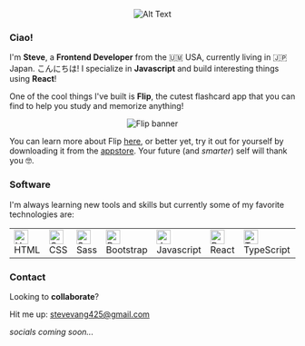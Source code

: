 <div align="center">
 
![Alt Text](https://media.giphy.com/media/vFKqnCdLPNOKc/giphy.gif)
 
</div>

### Ciao! 

I'm **Steve**, a **Frontend Developer** from the 🇺🇲 USA, currently living in 🇯🇵 Japan. こんにちは! I specialize in **Javascript** and build interesting things using **React**! 

One of the cool things I've built is **Flip**, the cutest flashcard app that you can find to help you study and memorize anything! 
<div align="center">
 
![Flip banner](https://res.cloudinary.com/dvrs8gsj3/image/upload/v1664945805/flip-app/flip-banner_msibq8.png)
 
</div>

You can learn more about Flip [here](https://flipflashcard.com), or better yet, try it out for yourself by downloading it from the [appstore](https://apps.apple.com/us/app/flip-flashcard/id1637560175?l=en). Your future (and *smarter*) self will thank you 🤓. 

### Software

I'm always learning new tools and skills but currently some of my favorite technologies are: 

<table>
<tr>
<td>
<img height="25" src="https://user-images.githubusercontent.com/25181517/192158954-f88b5814-d510-4564-b285-dff7d6400dad.png" alt="HTML" title="HTML" /> <span>HTML</span>
 </td>
<td>
<img height="25" src="https://user-images.githubusercontent.com/25181517/183898674-75a4a1b1-f960-4ea9-abcb-637170a00a75.png" alt="CSS" title="CSS" /> <span>CSS</span>
 </td>
 <td>
<img height="25" src="https://user-images.githubusercontent.com/25181517/192158956-48192682-23d5-4bfc-9dfb-6511ade346bc.png" alt="Sass" title="Sass" /> <span>Sass</span>
 </td>
 <td>
<img height="25" src="https://user-images.githubusercontent.com/25181517/183898054-b3d693d4-dafb-4808-a509-bab54cf5de34.png" alt="Bootstrap" title="Bootstrap" /> <span>Bootstrap</span>
 </td>
 
<td>
<img height="25" src="https://user-images.githubusercontent.com/25181517/117447155-6a868a00-af3d-11eb-9cfe-245df15c9f3f.png" alt="JavaScript" title="JavaScript" /> <span>Javascript</span>
 </td>
 <td>
<img height="25" src="https://user-images.githubusercontent.com/25181517/183897015-94a058a6-b86e-4e42-a37f-bf92061753e5.png" alt="React" title="React" /> <span>React</span>
 </td>
 <td>
<img height="25" src="https://user-images.githubusercontent.com/25181517/183890598-19a0ac2d-e88a-4005-a8df-1ee36782fde1.png" alt="TypeScript" title="TypeScript" /> <span>TypeScript</span>
 </td>
 <td>
<img height="25" src="https://user-images.githubusercontent.com/25181517/183568594-85e280a7-0d7e-4d1a-9028-c8c2209e073c.png" alt="Node.js" title="Node.js" /> <span>Node.js</span>
 </td>
 <td>
<img height="25" src="https://user-images.githubusercontent.com/25181517/183859966-a3462d8d-1bc7-4880-b353-e2cbed900ed6.png" alt="Express" title="Express" /> <span>Express</span>
 </td>
 </tr>
</table>

### Contact 
Looking to **collaborate**? 

Hit me up: stevevang425@gmail.com

*socials coming soon...*
